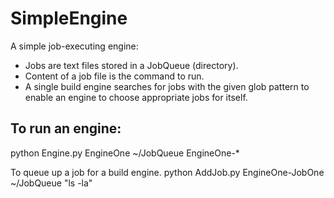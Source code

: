 

SimpleEngine
============

A simple job-executing engine:
* Jobs are text files stored in a JobQueue (directory).
* Content of a job file is the command to run.
* A single build engine searches for jobs with the given glob pattern to enable an engine to choose appropriate jobs for itself.




To run an engine:
-----------------
python Engine.py EngineOne ~/JobQueue EngineOne-*

To queue up a job for a build engine.
python AddJob.py EngineOne-JobOne ~/JobQueue "ls -la"



